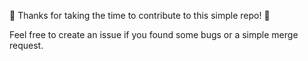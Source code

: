 :clap: Thanks for taking the time to contribute to this simple repo! :clap:

Feel free to create an issue if you found some bugs or a simple merge request.
